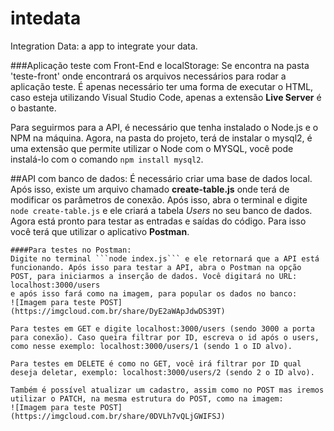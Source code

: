 # intedata
Integration Data: a app to integrate your data.

###Aplicação teste com Front-End e localStorage:
    Se encontra na pasta 'teste-front' onde encontrará os arquivos necessários para rodar a aplicação teste. É apenas necessário ter uma forma de executar o HTML, caso esteja utilizando Visual Studio Code, apenas a extensão **Live Server** é o bastante.

Para seguirmos para a API, é necessário que tenha instalado o Node.js e o NPM na máquina.
Agora, na pasta do projeto, terá de instalar o mysql2, é uma extensão que permite utilizar o Node com o MYSQL, você pode instalá-lo com o comando ```npm install mysql2```.  

##API com banco de dados:
    É necessário criar uma base de dados local. Após isso, existe um arquivo chamado **create-table.js** onde terá de modificar os parâmetros de conexão. Após isso, abra o terminal e digite ```node create-table.js``` e ele criará a tabela *Users* no seu banco de dados. Agora está pronto para testar as entradas e saídas do código. Para isso você terá que utilizar o aplicativo **Postman**. 

    ####Para testes no Postman:
    Digite no terminal ```node index.js``` e ele retornará que a API está funcionando. Após isso para testar a API, abra o Postman na opção POST, para iniciarmos a inserção de dados. Você digitará no URL: localhost:3000/users
    e após isso fará como na imagem, para popular os dados no banco:
    ![Imagem para teste POST](https://imgcloud.com.br/share/DyE2aWApJdwDS39T)
    
    Para testes em GET e digite localhost:3000/users (sendo 3000 a porta para conexão). Caso queira filtrar por ID, escreva o id após o users, como nesse exemplo: localhost:3000/users/1 (sendo 1 o ID alvo).

    Para testes em DELETE é como no GET, você irá filtrar por ID qual deseja deletar, exemplo: localhost:3000/users/2 (sendo 2 o ID alvo).

    Também é possível atualizar um cadastro, assim como no POST mas iremos utilizar o PATCH, na mesma estrutura do POST, como na imagem:
    ![Imagem para teste POST](https://imgcloud.com.br/share/0DVLh7vQLjGWIFSJ)